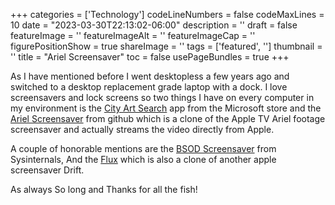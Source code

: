 ﻿+++
categories = ['Technology']
codeLineNumbers = false
codeMaxLines = 10
date = "2023-03-30T22:13:02-06:00"
description = ''
draft = false
featureImage = ''
featureImageAlt = ''
featureImageCap = ''
figurePositionShow = true
shareImage = ''
tags = ['featured', '']
thumbnail = ''
title = "Ariel Screensaver"
toc = false
usePageBundles = true
+++

As I have mentioned before I went desktopless a few years ago and switched to a desktop replacement grade laptop with a dock. I love screensavers and lock screens so two things I have on every computer in my environment is the [City Art Search](https://apps.microsoft.com/store/detail/9WZDNCRDTBTP?hl=en-us&gl=US&rtc=1) app from the Microsoft store and the [Ariel Screensaver](https://github.com/OrangeJedi/Aerial) from github which is a clone of the Apple TV Ariel footage screensaver and actually streams the video directly from Apple. 

A couple of honorable mentions are the [BSOD Screensaver](https://learn.microsoft.com/en-us/sysinternals/downloads/bluescreen) from Sysinternals, And the [Flux](https://github.com/sandydoo/flux) which is also a clone of another apple screensaver Drift.

As always So long and Thanks for all the fish!